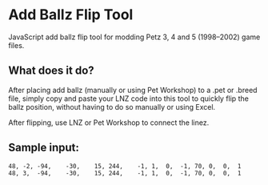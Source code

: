 # Add Ballz Flip Tool
JavaScript add ballz flip tool for modding Petz 3, 4 and 5 (1998–2002) game files.

## What does it do?
After placing add ballz (manually or using Pet Workshop) to a .pet or .breed file, simply copy and paste your LNZ code into this tool to quickly flip the ballz position, without having to do so manually or using Excel.

After flipping, use LNZ or Pet Workshop to connect the linez.

## Sample input:

```
48,	-2,	-94,	-30,	15,	244,	-1,	1,	0,	-1,	70,	0,	0,	1
48,	3,	-94,	-30,	15,	244,	-1,	1,	0,	-1,	70,	0,	0,	1
```
